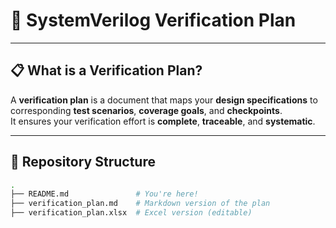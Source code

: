 # 🧪 SystemVerilog Verification Plan 

 


---

## 📋 What is a Verification Plan?

A **verification plan** is a document that maps your **design specifications** to corresponding **test scenarios**, **coverage goals**, and **checkpoints**.  
It ensures your verification effort is **complete**, **traceable**, and **systematic**.

---

## 📁 Repository Structure

```bash
.
├── README.md               # You're here!
├── verification_plan.md    # Markdown version of the plan
├── verification_plan.xlsx  # Excel version (editable)


